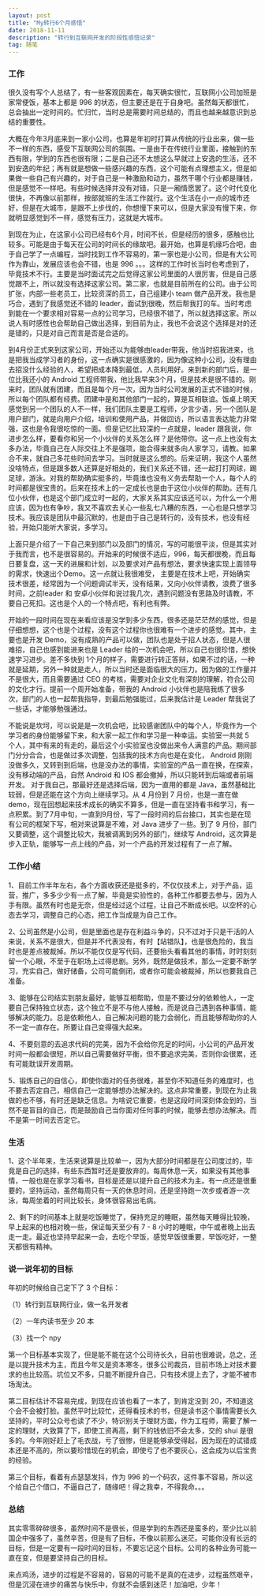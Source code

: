 ```yaml
---
layout: post
title: "My转行6个月感悟"
date: 2018-11-11
description: "转行到互联网开发的阶段性感悟记录"
tag: 随笔
---
```

### 工作

很久没有写个人总结了，有一些客观因素在，每天确实很忙，互联网小公司加班是家常便饭，基本上都是 996 的状态，但主要还是在于自身吧。虽然每天都很忙，总会抽出一定时间的。忙归忙，当时总是需要时间总结的，而且也越来越意识到总结的重要性。

大概在今年3月底来到一家小公司，也算是年初时打算从传统的行业出来，做一些不一样的东西，感受下互联网公司的氛围。一是由于在传统行业里面，接触到的东西有限，学到的东西也很有限；二是自己还不太想这么早就过上安逸的生活，还不到安逸的年纪；再有就是想做一些感兴趣的东西，这个可能有点理想主义，但是如果做一些自己有兴趣的，对于自己是一种激励和动力，虽然干哪个行业都是赚钱，但是感觉不一样吧。有些时候选择并没有对错，只是一厢情愿罢了。这个时代变化很快，不再像以前那样，按部就班的生活工作就行。这个生活在小一点的城市还好，但是在大城市，是跟不上步伐的，你想慢下来可以，但是大家没有慢下来，你就明显感觉到不一样，感觉有压力，这就是大城市。


到现在为止，在这家小公司已经有6个月，时间不长，但是经历的很多，感触也比较多。可能是由于每天在公司的时间长的缘故吧。最开始，也算是机缘巧合吧，由于自己学了一点编程，当时找到工作不容易的，第一家也是小公司，但是有大公司作为靠山，发展应该也会不错，也是 996 。。。这样的工作时长当时也考虑到了，毕竟技术不行。主要是当时面试完之后觉得这家公司里面的人很厉害，但是自己感觉跟不上，所以就没有选择这家公司。第二家，也就是目前所在的公司。由于公司扩张，内部一些老员工，比较资深的员工，自己组建小 team 做产品开发。我也是巧合，遇到了我感觉还不错的 leader，面试到很晚，然后帮我打的车。当时考虑到能在一个要求相对容易一点的公司学习，已经很不错了，所以就选择这家。所以说人有时感性也会帮助自己做出选择，到目前为止，我也不会说这个选择是对的还是错的，只是对自己而言是否是合适的。

到4月份正式来到这家公司，开始还以为能够由leader带我，他当时招我进来，也是把我当成学习者的身份，这一点确实是很感激的，因为像这种小公司，没有理由去招没什么经验的人，希望把成本降到最低，人员利用好。来到新的部门后，是一位比我还小的 Android 工程师带我，他比我早来3个月，但是技术是很不错的。刚来时，团队就有团建，而且是每个月一次，因为当时公司发展的正式不错的时候，所以每个团队都有经费。团建中是和其他部门一起的，算是互相联谊。饭桌上明天感觉到另一个团队的人不一样，我们团队主要是工程师，少言少语，另一个团队是用户部门，就是向用户介绍，培训和使用产品，并做回访，所以语言表达能力非常强，这也是令我很吃惊的一面。但是记忆比较深的一点就是，leader 跟我说，你进步怎么样，要看你和另一个小伙伴的关系怎么样？是他带你。这一点上也没有太多办法，毕竟自己在人际交往上不是强项，能合得来就多向人家学习，请教。如果合不来，就自己多花些时间去学习。当时就是这么想的。后来证明，我这个人虽然没啥特点，但是跟多数人还算是好相处的，我们关系还不错，还一起打打网球，踢足球，游泳。对我的帮助确实挺多的，毕竟谁也没有义务去帮助一个人，每个人的时间都是很宝贵的。后来在技术上的一定成长也是由于这位小伙伴的帮助。还有几位小伙伴，也是这个部门成立时一起的，大家关系其实应该还可以，为什么一个用应该，因为也有争吵，我又不喜欢去关心一些乱七八糟的东西，一心也是只想学习技术。我应该是团队中最沉默的，也是由于自己是转行的，没有技术，也没有经验，开始只能听大家说，多学习。

上面只是介绍了一下自己来到部门以及部门的情况，写的可能很平淡，但是其实对于我而言，也不是很容易的。开始来的时候很不适应，996，每天都很晚，而且每日要复盘，这一天的进展和计划，以及要求对产品有想法，要求快速实现上面领导的需求，快速出个Demo。这一点就让我很难受， 主要是在技术上吧，开始确实技术很差，经常因为一个问题调试半天，没有结果，又向小伙伴请教，浪费了很多时间，之前leader 和 安卓小伙伴和说过我几次，遇到问题没有思路及时请教，不要自己死扣。这也是个人的一个特点吧，有利也有弊。

开始的一段时间在现在来看应该是没学到多少东西，很多还是茫茫然的感觉，但是仔细想想，这个也是个过程，没有这个过程你也很难有一个进步的感觉。其中，主要也是开发 Demo，没有成熟的产品可以做，团队也是处于招人状态，但是人很难招，自己也感到能进来也是 Leader 给的一次机会吧，所以自己也很珍惜，想快速学习进步。差不多快到 1个月的样子，需要进行转正答辩，如果不过的话，一种就是延期，另外一种就是走人，所以当时还是面临很大的压力。因为做的工作量并不是很大，而且需要通过 CEO 的考核，需要对企业文化有深刻的理解，符合公司的文化才行。提前一个周开始准备，带我的 Android 小伙伴也是陪我练了很多次，部门的人也一起帮我指导，到最后勉强能过，后来我估计是 Leader 帮我说了一些话，才能够勉强通过。

不能说是坎坷，可以说是是一次机会吧，比较感谢团队中的每个人，毕竟作为一个学习者的身份能够留下来，和大家一起工作和学习是一种幸运。实验室一共就 5 个人，其中有来的有走的，最后这个小实验室也没做出来令人满意的产品。期间部门分分合合，也是做过多次调整，包括我的技术方向也是在变化， Android 刚刚没做多久，又转到到后端，也是没办法的事情，实验室的产品一直在换，在探索，没有移动端的产品，自然 Android 和 IOS 都会撤掉，所以只能转到后端或者前端开发。
对于我自己，那最好还是选择后端，因为一直用的都是 Java，虽然基础比较弱，但是还能在这个方向上继续学习。从 4 月份到 7 月份，也是一直在做 demo，现在回想起来技术成长的确实不算多，但是一直在坚持看书和学习，有一点积累。到了7月中旬，一直到9月份，写了一段时间的后台接口，其实也是在现有公司的框架下写，相对来说算是不难，对 Java 进步了一些。到了 9 月份，部门又要调整，这个调整比较大，我被调离到另外的部门，继续写 Android，这次算是步入正轨，能够写一点上线的产品，对一个产品的开发过程有了一点了解。

### 工作小结

1、目前工作半年左右，各个方面收获还是挺多的，不仅仅技术上，对于产品，运营，推广，多多少少有一点了解，毕竟是实验性的，各种工作都要去参与，因为人手有限。虽然有时也是无奈，但是经过这个过程，让自己不断成长吧。以空杯的心态去学习，调整自己的心态，把工作当成是为自己工作。

2、公司虽然是小公司，但是里面也是存在利益斗争的，只不过对于只是干活的人来说，关系不是很大，但是并不代表没有，有时【站错队】，也是很危险的，我当时也是差点被裁掉。所以不能仅仅是写代码，还要抬头看看其他的事情，时时刻刻留一个心眼，不至于在职场上过得悲剧。另外，既然是做技术，那么一定要不断学习，充实自己，做好储备，公司可能倒闭，或者你可能会被裁掉，所以也要我自己准备。

3、能够在公司结实到朋友最好，能够互相帮助，但是不要过分的依赖他人，一定要自己保持独立状态，这个独立不是不与他人接触，而是说自己遇到各种事情，能够解决的能力。总是依赖他人，自己解决问题的能力会弱化，而且能够帮助你的人不一定一直存在。所要让自己变得强大起来。

4、不要刻意的去追求代码的完美，因为不会给你充足的时间，小公司的产品开发时间一般都会很短，所以自己需要做好平衡，但不要追求完美，否则你会很累，还有可能耽误开发周期。

5、锻炼自己的自信心，即使你面对的任务很难，甚至你不知道任务的难度时，也不要去否定自己，相信自己一定能够想办法解决的。这点非常重要，到现在为止我做的也不够，有时还是缺乏信息。为啥说它重要，也是这段时间深刻体会到的，当然不是盲目的自己，而是鼓励自己当你面对任何事的时候，能够去想办法解决。而不是第一时间去否定它。


### 生活

1、这个半年来，生活来说算是比较单一，因为大部分时间都是在公司度过的，毕竟是自己的选择，有些东西暂时还是要放弃的。每周休息一天，如果没有其他事情，一般也是在家学习看书，目标是还是以提升自己的技术为主。有一点还是很重要的，坚持运动，虽然每周只有一天的休息时间，还是坚持跑一次步或者游一次泳，每周坐着的时间比较长，身体很容易出毛病。


2、剩下的时间基本上就是吃饭睡觉了，保持充足的睡眠，虽然每天睡得比较晚，早上起来的也相对晚一些，保证每天至少有 7 - 8 小时的睡眠，中午或者晚上出去走一走。最近也坚持早起来一会，去吃个早饭，感觉早饭很重要，早饭吃好，一整天都很有精神。


### 说一说年初的目标

年初的时候给自己定下了 3 个目标：

（1）转行到互联网行业，做一名开发者

（2）一年内读书至少 20 本

（3）找一个 npy

第一个目标基本实现了，但是能不能在这个公司待长久，目前也很难说，总之，还是以提升技术为主，而且今年又是资本寒冬，很多公司裁员，目前市场上对技术要求的也比较高。坑位又不多，只能不断提升自己，只有技术提上去了，才能不被市场淘汰。


第二目标估计不容易完成，到现在应该也看了一本了，到肯定没到 20，不知道这个会不会被打脸。虽然平时比较忙，还得看技术的书，但是读书这个事情需要长久坚持的，平时公众号也读了不少，特识别关于理财方面，作为工程师，需要了解一定的理财，大致算了下，即使工资再高，剩下的钱依旧不会太多，交的 shui 是很多的。今年刚好赶上了毛衣战，亏了很惨，但是能够承受得起，因为现在的试错成本还是不高的，所以要珍惜现在的机会，即使亏了也不要灰心，这会成为以后宝贵的经验。

第三个目标，看着有点瑟瑟发抖，作为 996 的一个码农，这件事不容易，所以这个给自己个借口，不逼自己了，随缘吧！得之我幸，不得我命。。。

### 总结

其实零零碎碎很多，虽然时间不是很长，但是学到的东西还是蛮多的，至少比以前国企中强多了，虽然辛苦，但是有了目标，不像以前那么迷茫。可能你没有长远的目标，但是一定要有一段时间的目标，不要忘记这个目标。公司的各种业务可能一直在变，但是要坚持自己的目标。

来点鸡汤，进步的过程是不容易的，容易的可能不是真的在进步，过程虽然艰辛，但是沉浸在进步的痛苦与快乐中，你就不会感到迷茫！加油吧，少年！
